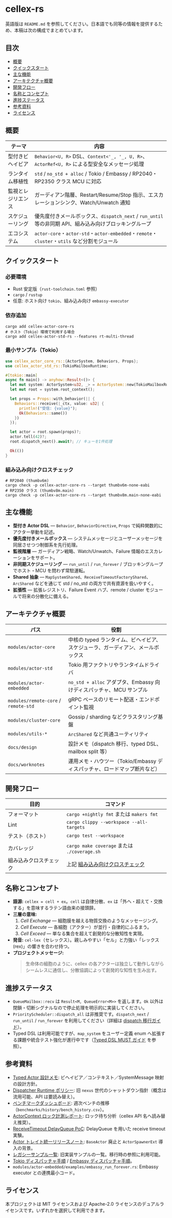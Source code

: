 # cellex-rs

英語版は `README.md` を参照してください。日本語でも同等の情報を提供するため、本稿は次の構成でまとめています。

## 目次
- [概要](#概要)
- [クイックスタート](#クイックスタート)
- [主な機能](#主な機能)
- [アーキテクチャ概要](#アーキテクチャ概要)
- [開発フロー](#開発フロー)
- [名称とコンセプト](#名称とコンセプト)
- [進捗ステータス](#進捗ステータス)
- [参考資料](#参考資料)
- [ライセンス](#ライセンス)

## 概要

| テーマ | 内容 |
| --- | --- |
| 型付きビヘイビア | `Behavior<U, R>` DSL、`Context<'_, '_, U, R>`、`ActorRef<U, R>` による型安全なメッセージ処理 |
| ランタイム移植性 | `std` / `no_std + alloc` / Tokio / Embassy / RP2040・RP2350 クラス MCU に対応 |
| 監視とレジリエンス | ガーディアン階層、Restart/Resume/Stop 指示、エスカレーションシンク、Watch/Unwatch 通知 |
| スケジューリング | 優先度付きメールボックス、`dispatch_next` / `run_until` 等の非同期 API、組み込み向けブロッキングループ |
| エコシステム | `actor-core`・`actor-std`・`actor-embedded`・`remote`・`cluster`・`utils` など分割モジュール |

## クイックスタート

### 必要環境
- Rust 安定版（`rust-toolchain.toml` 参照）
- `cargo` / `rustup`
- 任意: ホスト向け `tokio`、組み込み向け `embassy-executor`

### 依存追加

```shell
cargo add cellex-actor-core-rs
# ホスト（Tokio）環境で利用する場合
cargo add cellex-actor-std-rs --features rt-multi-thread
```

### 最小サンプル（Tokio）

```rust
use cellex_actor_core_rs::{ActorSystem, Behaviors, Props};
use cellex_actor_std_rs::TokioMailboxRuntime;

#[tokio::main]
async fn main() -> anyhow::Result<()> {
  let mut system: ActorSystem<u32, _> = ActorSystem::new(TokioMailboxRuntime);
  let mut root = system.root_context();

  let props = Props::with_behavior(|| {
    Behaviors::receive(|_ctx, value: u32| {
      println!("受信: {value}");
      Ok(Behaviors::same())
    })
  });

  let actor = root.spawn(props)?;
  actor.tell(42)?;
  root.dispatch_next().await?; // キューを1件処理

  Ok(())
}
```

### 組み込み向けクロスチェック

```shell
# RP2040 (thumbv6m)
cargo check -p cellex-actor-core-rs --target thumbv6m-none-eabi
# RP2350 クラス (thumbv8m.main)
cargo check -p cellex-actor-core-rs --target thumbv8m.main-none-eabi
```

## 主な機能

- **型付き Actor DSL** — `Behavior`, `BehaviorDirective`, `Props` で純粋関数的にアクター挙動を記述。
- **優先度付きメールボックス** — システムメッセージとユーザーメッセージを同居させつつ制御系を先行処理。
- **監視階層** — ガーディアン戦略、Watch/Unwatch、Failure 情報のエスカレーションをサポート。
- **非同期スケジューリング** — `run_until` / `run_forever` / ブロッキングループでホスト・MCU を問わず常駐運転。
- **Shared 抽象** — `MapSystemShared`、`ReceiveTimeoutFactoryShared`、`ArcShared` などを通じて std / no_std の両方で共有資源を扱いやすく。
- **拡張性** — 拡張レジストリ、Failure Event ハブ、remote / cluster モジュールで将来の分散化に備える。

## アーキテクチャ概要

| パス | 役割 |
| --- | --- |
| `modules/actor-core` | 中核の typed ランタイム、ビヘイビア、スケジューラ、ガーディアン、メールボックス |
| `modules/actor-std` | Tokio 用ファクトリやランタイムドライバ |
| `modules/actor-embedded` | `no_std + alloc` アダプタ、Embassy 向けディスパッチャ、MCU サンプル |
| `modules/remote-core` / `remote-std` | gRPC ベースのリモート配送・エンドポイント監視 |
| `modules/cluster-core` | Gossip / sharding などクラスタリング基盤 |
| `modules/utils-*` | `ArcShared` など共通ユーティリティ |
| `docs/design` | 設計メモ（dispatch 移行、typed DSL、mailbox split 等） |
| `docs/worknotes` | 運用メモ・ハウツー（Tokio/Embassy ディスパッチャ、ロードマップ断片など） |

## 開発フロー

| 目的 | コマンド |
| --- | --- |
| フォーマット | `cargo +nightly fmt` または `makers fmt` |
| Lint | `cargo clippy --workspace --all-targets` |
| テスト（ホスト） | `cargo test --workspace` |
| カバレッジ | `cargo make coverage` または `./coverage.sh` |
| 組み込みクロスチェック | 上記 [組み込み向けクロスチェック](#組み込み向けクロスチェック) |

## 名称とコンセプト

- **語源:** `cellex = cell + ex`。`cell` は自律分散、`ex` は「外へ・超えて・交換する」を意味するラテン語由来の接頭辞。
- **三層の意味:**
  1. *Cell Exchange* — 細胞膜を越える物質交換のようなメッセージング。
  2. *Cell Execute* — 各細胞（アクター）が並行・自律的にふるまう。
  3. *Cell Exceed* — 単なる集合を超えて創発的な分散知性を実現。
- **発音:** `cel-lex`（セレックス）。親しみやすい「セル」と力強い「レックス (rex)」の響きを合わせ持つ。
- **プロジェクトメッセージ:**
  > 生命体の細胞のように、cellex の各アクターは独立して動作しながらシームレスに通信し、分散協調によって創発的な知性を生み出す。

## 進捗ステータス

- `QueueMailbox::recv` は `Result<M, QueueError<M>>` を返します。`Ok` 以外は閉鎖・切断シグナルなので停止処理を明示的に実装してください。
- `PriorityScheduler::dispatch_all` は非推奨です。`dispatch_next` / `run_until` / `run_forever` を利用してください（詳細は [dispatch 移行ガイド](docs/design/2025-10-07-dispatch-transition.md)）。
- Typed DSL は利用可能ですが、`map_system` をユーザー定義 enum へ拡張する課題や統合テスト強化が進行中です（[Typed DSL MUST ガイド](docs/worknotes/2025-10-08-typed-dsl-claude-must.md) を参照）。

## 参考資料

- [Typed Actor 設計メモ](docs/design/2025-10-07-typed-actor-plan.md): ビヘイビア／コンテキスト／SystemMessage 映射の設計方針。
- [Dispatcher Runtime ポリシー](docs/sources/nexus-actor-rs/docs/dispatcher_runtime_policy.md): 旧 `nexus` 世代のシャットダウン指針（概念は流用可能、API は要読み替え）。
- [ベンチマークダッシュボード](https://j5ik2o.github.io/cellex-rs/bench_dashboard.html): 週次ベンチの推移（`benchmarks/history/bench_history.csv`）。
- [ActorContext ロック計測レポート](docs/sources/nexus-actor-rs/docs/benchmarks/tracing_actor_context.md): ロック待ち分析（cellex API 名へ読み替え推奨）。
- [ReceiveTimeout DelayQueue PoC](docs/sources/nexus-actor-rs/docs/benchmarks/receive_timeout_delayqueue.md): DelayQueue を用いた receive timeout 実験。
- [Actor トレイト統一リリースノート](docs/sources/nexus-actor-rs/docs/releases/2025-09-26-actor-trait-unification.md): `BaseActor` 廃止と `ActorSpawnerExt` 導入の背景。
- [レガシーサンプル一覧](docs/sources/nexus-actor-rs/docs/legacy_examples.md): 旧実装サンプルの一覧。移行時の参照に利用可能。
- [Tokio ディスパッチャ手順](docs/worknotes/2025-10-07-tokio-dispatcher.md) / [Embassy ディスパッチャ手順](docs/worknotes/2025-10-07-embassy-dispatcher.md)。
- `modules/actor-embedded/examples/embassy_run_forever.rs`: Embassy executor との連携最小コード。

## ライセンス

本プロジェクトは MIT ライセンスおよび Apache-2.0 ライセンスのデュアルライセンスです。いずれかを選択して利用できます。
